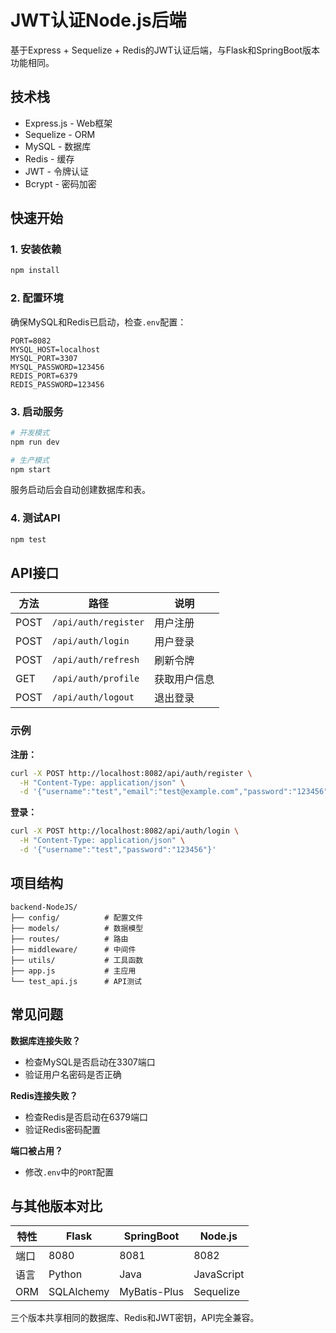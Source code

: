 # JWT认证Node.js后端

基于Express + Sequelize + Redis的JWT认证后端，与Flask和SpringBoot版本功能相同。

## 技术栈

- Express.js - Web框架
- Sequelize - ORM
- MySQL - 数据库
- Redis - 缓存
- JWT - 令牌认证
- Bcrypt - 密码加密

## 快速开始

### 1. 安装依赖

```bash
npm install
```

### 2. 配置环境

确保MySQL和Redis已启动，检查`.env`配置：

```env
PORT=8082
MYSQL_HOST=localhost
MYSQL_PORT=3307
MYSQL_PASSWORD=123456
REDIS_PORT=6379
REDIS_PASSWORD=123456
```

### 3. 启动服务

```bash
# 开发模式
npm run dev

# 生产模式
npm start
```

服务启动后会自动创建数据库和表。

### 4. 测试API

```bash
npm test
```

## API接口

| 方法 | 路径 | 说明 |
|------|------|------|
| POST | `/api/auth/register` | 用户注册 |
| POST | `/api/auth/login` | 用户登录 |
| POST | `/api/auth/refresh` | 刷新令牌 |
| GET  | `/api/auth/profile` | 获取用户信息 |
| POST | `/api/auth/logout` | 退出登录 |

### 示例

**注册：**
```bash
curl -X POST http://localhost:8082/api/auth/register \
  -H "Content-Type: application/json" \
  -d '{"username":"test","email":"test@example.com","password":"123456"}'
```

**登录：**
```bash
curl -X POST http://localhost:8082/api/auth/login \
  -H "Content-Type: application/json" \
  -d '{"username":"test","password":"123456"}'
```

## 项目结构

```
backend-NodeJS/
├── config/          # 配置文件
├── models/          # 数据模型
├── routes/          # 路由
├── middleware/      # 中间件
├── utils/           # 工具函数
├── app.js           # 主应用
└── test_api.js      # API测试
```

## 常见问题

**数据库连接失败？**
- 检查MySQL是否启动在3307端口
- 验证用户名密码是否正确

**Redis连接失败？**
- 检查Redis是否启动在6379端口
- 验证Redis密码配置

**端口被占用？**
- 修改`.env`中的`PORT`配置

## 与其他版本对比

| 特性 | Flask | SpringBoot | Node.js |
|------|-------|------------|---------|
| 端口 | 8080 | 8081 | 8082 |
| 语言 | Python | Java | JavaScript |
| ORM | SQLAlchemy | MyBatis-Plus | Sequelize |

三个版本共享相同的数据库、Redis和JWT密钥，API完全兼容。
